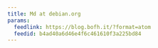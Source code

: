 ```yaml
---
title: Md at debian.org
params:
  feedlink: https://blog.bofh.it/?format=atom
  feedid: b4ad40a6d46e4f6c461610f3a225bd84
---
```

